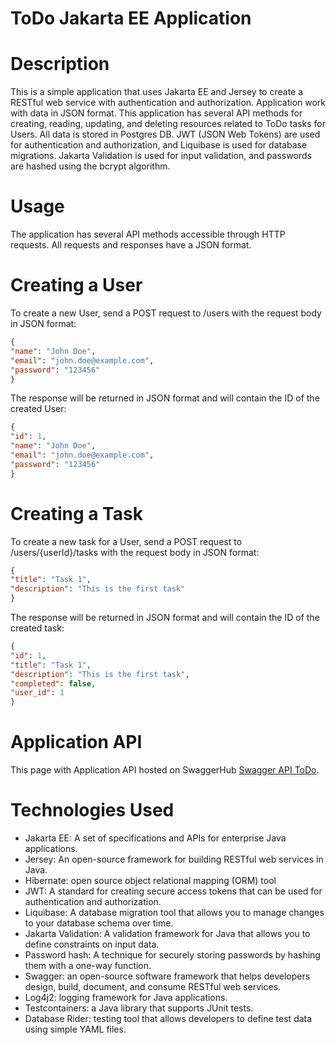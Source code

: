 # ToDo Jakarta EE Application

# Description
This is a simple application that uses Jakarta EE and Jersey to create a RESTful web service with authentication and authorization. Application work with data in JSON format. This application has several API methods for creating, reading, updating, and deleting resources related to ToDo tasks for Users. All data is stored in Postgres DB.
JWT (JSON Web Tokens) are used for authentication and authorization, and Liquibase is used for database migrations. Jakarta Validation is used for input validation, and passwords are hashed using the bcrypt algorithm.

# Usage
The application has several API methods accessible through HTTP requests. All requests and responses have a JSON format.

# Creating a User
To create a new User, send a POST request to /users with the request body in JSON format:

```json
{
"name": "John Doe",
"email": "john.doe@example.com",
"password": "123456"
}
```
The response will be returned in JSON format and will contain the ID of the created User:

```json
{
"id": 1,
"name": "John Doe",
"email": "john.doe@example.com",
"password": "123456"
}
```
# Creating a Task
To create a new task for a User, send a POST request to /users/{userId}/tasks with the request body in JSON format:

```json
{
"title": "Task 1",
"description": "This is the first task"
}
```
The response will be returned in JSON format and will contain the ID of the created task:

```json
{
"id": 1,
"title": "Task 1",
"description": "This is the first task",
"completed": false,
"user_id": 1
}
```
# Application API
This page with Application API hosted on SwaggerHub [Swagger API ToDo](https://app.swaggerhub.com/apis-docs/elena.didenko.prgmr/ToDo/1.0.0).


# Technologies Used
- Jakarta EE: A set of specifications and APIs for enterprise Java applications.
- Jersey: An open-source framework for building RESTful web services in Java.
- Hibernate: open source object relational mapping (ORM) tool
- JWT: A standard for creating secure access tokens that can be used for authentication and authorization.
- Liquibase: A database migration tool that allows you to manage changes to your database schema over time.
- Jakarta Validation: A validation framework for Java that allows you to define constraints on input data.
- Password hash: A technique for securely storing passwords by hashing them with a one-way function.
- Swagger: an open-source software framework that helps developers design, build, document, and consume RESTful web services.
- Log4j2: logging framework for Java applications.
- Testcontainers: a Java library that supports JUnit tests.
- Database Rider: testing tool that allows developers to define test data using simple YAML files.
